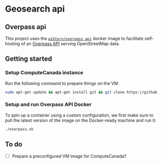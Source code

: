 # Geosearch api

## Overpass api

This project uses the [`wiktorn/overpass-api`](https://hub.docker.com/r/wiktorn/overpass-api) docker image to facilitate self-hosting of an [Overpass API](https://wiki.openstreetmap.org/wiki/Overpass_API) serving OpenStreetMap data.

## Getting started

### Setup ComputeCanada instance

Run the following command to prepare things on the VM.

```sh
sudo apt-get update && apt-get install git && git clone https://github.com/CUPUM/geosearch-api.git ws && cd "$_" && ./setup.sh
```

### Setup and run Overpass API Docker

To spin up a container using a custom configuration, we first make sure to pull the latest version of the image on the Docker-ready machine and run it:

```sh
./overpass.sh
```

## To do

- [ ] Prepare a preconfigured VM image for ComputeCanada?
